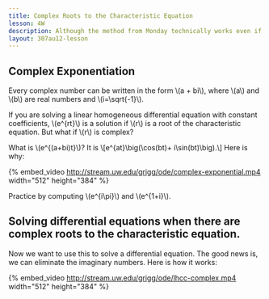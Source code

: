 ```yaml
---
title: Complex Roots to the Characteristic Equation
lesson: 4W
description: Although the method from Monday technically works even if the roots to the characteristic equation are not real, there is a way to eliminate the imaginary numbers by using sines and cosines. Section 3.3.
layout: 307au12-lesson
---
```



## Complex Exponentiation

Every complex number can be written in the form \\(a + bi\\), where \\(a\\) and \\(b\\) are real numbers and \\(i=\sqrt{-1}\\).

If you are solving a linear homogeneous differential equation with constant coefficients, \\(e^{rt}\\) is a solution if \\(r\\) is a root of the characteristic equation. But what if \\(r\\) is complex?

What is \\(e^{(a+bi)t}\\)? It is \\[e^{at}\big(\cos(bt)+ i\sin(bt)\big).\\] Here is why:


{% embed_video http://stream.uw.edu/grigg/ode/complex-exponential.mp4 width="512" height="384" %}


Practice by computing \\(e^{i\pi}\\) and \\(e^{1+i}\\).


## Solving differential equations when there are complex roots to the characteristic equation.

Now we want to use this to solve a differential equation. The good news is, we can eliminate the imaginary numbers. Here is how it works:


{% embed_video http://stream.uw.edu/grigg/ode/lhcc-complex.mp4 width="512" height="384" %}


